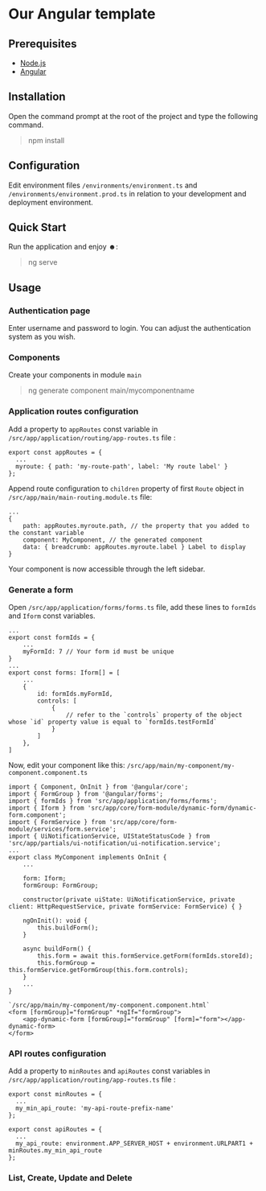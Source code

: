 # Our Angular template

## Prerequisites

* [Node.js](https://nodejs.org/en/)
* [Angular](https://angular.io/)

## Installation

Open the command prompt at the root of the project and type the following command.
> npm install

## Configuration

Edit environment files `/environments/environment.ts` and `/environments/environment.prod.ts` in relation to your development and deployment environment.

## Quick Start

Run the application and enjoy ☻:
> ng serve

## Usage

### Authentication page

Enter username and password to login. You can adjust the authentication system as you wish.

### Components

Create your components in module `main`
> ng generate component main/mycomponentname

### Application routes configuration

Add a property to `appRoutes` const variable in `/src/app/application/routing/app-routes.ts` file :
```
export const appRoutes = {
  ...
  myroute: { path: 'my-route-path', label: 'My route label' }
};
```

Append route configuration to `children` property of first `Route` object in `/src/app/main/main-routing.module.ts` file:
```
...
{
    path: appRoutes.myroute.path, // the property that you added to the constant variable
    component: MyComponent, // the generated component
    data: { breadcrumb: appRoutes.myroute.label } Label to display
}
```

Your component is now accessible through the left sidebar.

### Generate a form

Open `/src/app/application/forms/forms.ts` file, add these lines to `formIds` and `Iform` const variables.
```
...
export const formIds = {
    ...
    myFormId: 7 // Your form id must be unique
}
...
export const forms: Iform[] = [
    ...
    {
        id: formIds.myFormId,
        controls: [
            {
                // refer to the `controls` property of the object whose `id` property value is equal to `formIds.testFormId`
            }
        ]
    },
]
```

Now, edit your component like this:
`/src/app/main/my-component/my-component.component.ts`
```
import { Component, OnInit } from '@angular/core';
import { FormGroup } from '@angular/forms';
import { formIds } from 'src/app/application/forms/forms';
import { Iform } from 'src/app/core/form-module/dynamic-form/dynamic-form.component';
import { FormService } from 'src/app/core/form-module/services/form.service';
import { UiNotificationService, UIStateStatusCode } from 'src/app/partials/ui-notification/ui-notification.service';
...
export class MyComponent implements OnInit {
    ...

    form: Iform;
    formGroup: FormGroup;

    constructor(private uiState: UiNotificationService, private client: HttpRequestService, private formService: FormService) { }
    
    ngOnInit(): void {
        this.buildForm();
    }

    async buildForm() {
        this.form = await this.formService.getForm(formIds.storeId);
        this.formGroup = this.formService.getFormGroup(this.form.controls);
    }
    ...
}
```

```
`/src/app/main/my-component/my-component.component.html`
<form [formGroup]="formGroup" *ngIf="formGroup">
    <app-dynamic-form [formGroup]="formGroup" [form]="form"></app-dynamic-form>
</form>
```

### API routes configuration

Add a property to `minRoutes` and `apiRoutes` const variables in `/src/app/application/routing/app-routes.ts` file :
```
export const minRoutes = {
  ...
  my_min_api_route: 'my-api-route-prefix-name'
};

export const apiRoutes = {
  ...
  my_api_route: environment.APP_SERVER_HOST + environment.URLPART1 + minRoutes.my_min_api_route
};
```

### List, Create, Update and Delete